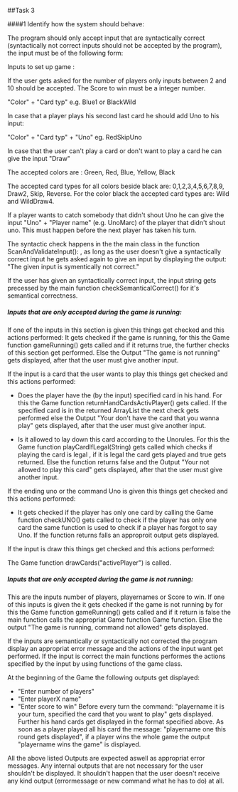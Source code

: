 ##Task 3

####1 Identify how the system should behave: 

 The program should only accept input that are syntactically correct (syntactically not correct inputs should not be accepted by the program), the input must be of the following form:
 
 Inputs to set up game : 
 
 If the user gets asked for the number of players only inputs between 2 and 10 should be accepted. 
 The Score to win must be a integer number. 

 "Color" + "Card typ" e.g. Blue1 or BlackWild
 
 In case that a player plays his second last card he should add Uno to his input:
 
 "Color" + "Card typ" + "Uno" eg. RedSkipUno
 
 In case that the user can't play a card or don't want to play a card he can give the input "Draw"
  
 The accepted colors are : Green, Red, Blue, Yellow, Black 
 
 The accepted card types for all colors beside black are: 0,1,2,3,4,5,6,7,8,9, Draw2, Skip, Reverse.
 For the color black the accepted card types are: Wild and WildDraw4. 
 
 If a player wants to catch somebody that didn't shout Uno he can give the input "Uno" + "Player name" (e.g. UnoMarc) of the player 
 that didn't shout uno. This must happen before the next player has taken his turn. 
 
 The syntactic check happens in the the main class in the function ScanAndValidateInput(): , as long as the user doesn't give a 
 syntactically correct input he gets asked again to give an input by displaying the output: "The given input is symentically not correct."
 
 If the user has given an syntactically correct input, the input string gets precessed by the main function 
 checkSemanticalCorrect() for it's semantical correctness. 
 
 
 ##### Inputs that are only accepted during the game is running: 
 
 If one of the inputs in this section is given this things get checked and this actions performed:
 It gets checked if the game is running, for this the Game function
 gameRunning() gets called and if it returns true, the further checks of this section get performed.
 Else the Output "The game is not running" gets displayed, after that the user must give another input.
 
 If the input is a card that the user wants to play this things get checked and this actions performed:
 
 - Does the player have the (by the input) specified card in his hand.
   For this the Game function returnHandCardsActivPlayer() gets called.
   If the specified card is in the returned ArrayList the next check gets performed else
   the Output "Your don't have the card that you wanna play" gets displayed, after that the user
   must give another input. 
   
- Is it allowed to lay down this card according to the Unorules. For this the Game function
  playCardIfLegal(String) gets called which checks if playing the card is legal
  , if it is legal the card gets played and true gets returned. Else the function returns false
  and the Output "Your not allowed to play this card" gets displayed, after that the user
  must give another input. 
  
If the ending uno or the command Uno is given this things get checked and this actions performed:

  - It gets checked if the player has only one card by calling the Game function checkUNO() gets called to check
  if the player has only one card the same function is used to check if a player has forgot to say Uno.
  If the function returns falls an approproit output gets displayed.   
  
 If the input is draw this things get checked and this actions performed:
 
 The Game function drawCards("activePlayer") is called. 
 
 
##### Inputs that are only accepted during the game is not running: 
 
 This are the inputs number of players, playernames or Score to win. If one of this inputs is given the it gets checked if the game is 
 not running by for this the Game function gameRunning() gets called and if it return is false the main function calls the appropriat  Game function
 Game function. Else the output "The game is running, command not allowed" gets displayed.
 
 If the inputs are semantically or syntactically not corrected the program display an appropriat error message and the actions
 of the input want get performed. If the input is correct the main functions performes the actions specified by the input by using
 functions of the game class. 
 
 At the beginning of the Game the following outputs get displayed:
 
 - "Enter number of players" 
 - "Enter playerX name"
 - "Enter score to win"
 Before every turn the command: "playername it is your turn, specified the card that you want to play" gets displayed. 
 Further his hand cards get displayed in the format specified above. As soon as a player played all his card the message: "playername
 one this round gets displayed", if a player wins the whole game the output "playername wins the game" is displayed. 
 
 All the above listed Outputs are expected aswell as appropriat error messages. Any internal outputs that are not necessary for the user
 shouldn't be displayed. It shouldn't happen that the user doesn't receive any kind output
 (errormessage or new command what he has to do) at all. 
 
  
  
  
  

 
 
 
 
 
 
 
